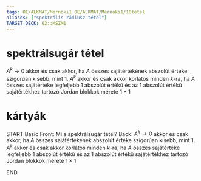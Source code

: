 ```yaml
---
tags: OE/ALKMAT/Mernoki1 OE/ALKMAT/Mernoki1/10tétel 
aliases: ["spektrális rádiusz tétel"]
TARGET DECK: 02::MSZM1
---
```


# spektrálsugár tétel
$A^k \to 0$ akkor és csak akkor, ha $A$ összes sajátértékének abszolút értéke szigorúan kisebb, mint 1.
$A^k$ akkor és csak akkor korlátos minden $k$-ra, ha $A$ összes sajátértéke legfeljebb $1$ abszolút értékű és az $1$ abszolút értékű sajátértékhez tartozó Jordan blokkok mérete $1 \times 1$

# kártyák
START
Basic
Front:
Mi a spektrálsugár tétel?
Back:
$A^k \to 0$ akkor és csak akkor, ha $A$ összes sajátértékének abszolút értéke szigorúan kisebb, mint 1.
$A^k$ akkor és csak akkor korlátos minden $k$-ra, ha $A$ összes sajátértéke legfeljebb $1$ abszolút értékű és az $1$ abszolút értékű sajátértékhez tartozó Jordan blokkok mérete $1 \times 1$
<!--ID: 1687385282696-->
END